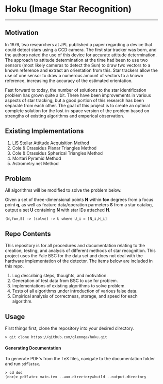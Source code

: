 # Hoku (Image Star Recognition)

------

## Motivation

In 1976, two researchers at JPL published a paper regarding a device that could detect stars using a CCD camera. The first star tracker was born, and the authors noted the use of this device for accurate attitude determination. The approach to attitude determination at the time had been to use two sensors (most likely cameras to detect the Sun) to draw two vectors to a known reference and extract an orientation from this. Star trackers allow the use of one sensor to draw a numerous amount of vectors to a known reference, increasing the accuracy of the estimated orientation.

Fast forward to today, the number of solutions to the star identification problem has grown quite a bit. There have been improvements in various aspects of star tracking, but a good portion of this research has been separate from each other. The goal of this project is to create an optimal complete solution for the lost-in-space version of the problem based on strengths of existing algorithms and emperical observation. 

## Existing Implementations

1. LIS Stellar Attitude Acquisition Method
2. Cole & Crassidus Planar Triangles Method
3. Cole & Crassidus Spherical Triangles Method
4. Mortari Pyramid Method
5. Astrometry.net Method

## Problem

All algorithms will be modified to solve the problem below.

Given a set of three-dimensional points **N** within **fov** degrees from a focus point **q**, as well as feature data/operation parmeters **S** from a star catalog, output a set **U** containing **N** with star IDs attached **H**.

```
(N,fov,S) -> (solve) -> U where U_i = [N_i,H_i]
```

## Repo Contents

This repository is for all procedures and documentation relating to the creation, testing, and analysis of different methods of star recognition. This project uses the Yale BSC for the data set and does not deal with the hardware implementation of the detector. The items below are included in this repo.

1. Log describing steps, thoughts, and motivation.
2. Generation of test data from BSC to use for problem. 
3. Implementations of existing algorithms to solve problem.
4. Tests of all algorithms under introduction of various false data.
5. Empirical analysis of correctness, storage, and speed for each algorithm.

## Usage

First things first, clone the repository into your desired directory.

```
> git clone https://github.com/glennga/hoku.git
```



#### Generating Documentation

To generate PDF's from the TeX files, navigate to the documentation folder and
run `pdflatex`.

```
> cd doc
(doc)> pdflatex main.tex --aux-directory=build --output-directory
```